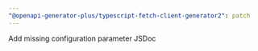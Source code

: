 ```yaml
---
"@openapi-generator-plus/typescript-fetch-client-generator2": patch
---
```


Add missing configuration parameter JSDoc
